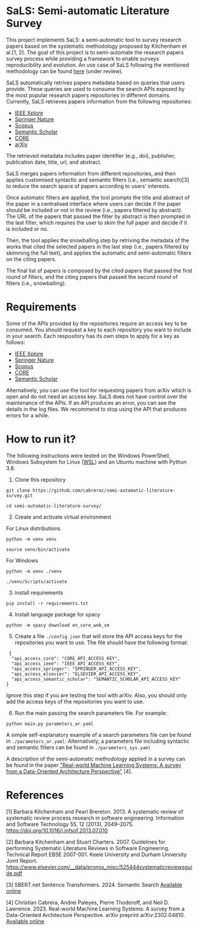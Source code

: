 # SaLS: Semi-automatic Literature Survey

This project implements SaLS: a semi-automatic tool to survey research papers based on the systematic methodology proposed by Kitchenham et al.[1, 2]. The goal of this project is to semi-automate the research papers survey process while providing a framework to enable surveys reproducibility and evolution. An use case of SaLS following the mentioned methodology can be found [here](https://arxiv.org/abs/2302.04810) (under review).

SaLS automatically retrives papers metadata based on queries that users provide. These queries are used to consume the search APIs exposed by the most popular research papers repositories in different domains. Currently, SaLS retrieves papers information from the following repositories:

- [IEEE Xplore](https://ieeexplore.ieee.org/Xplore/home.jsp)
- [Springer Nature](https://www.springernature.com/gp)
- [Scopus](https://www.elsevier.com/en-gb/solutions/scopus)
- [Semantic Scholar](https://www.semanticscholar.org)
- [CORE](https://core.ac.uk)
- [arXiv](https://arxiv.org)

The retrieved metadata includes paper identifier (e.g., doi), publisher, publication date, title, url, and abstract.

SaLS merges papers information from different repositories, and then applies customised syntactic and semantic filters (i.e., semantic search)[3] to reduce the search space of papers according to users' interests.

Once automatic filters are applied, the tool prompts the title and abstract of the paper in a centralised interface where users can decide if the paper should be included or not in the review (i.e., papers filtered by abstract). The URL of the papers that passed the filter by abstract is then prompted in the last filter, which requires the user to skim the full paper and decide if it is included or no.

Then, the tool applies the snowballing step by retriving the metadata of the works that cited the selected papers in the last step (i.e., papers filtered by skimming the full text), and applies the automatic and semi-automatic filters on the citing papers. 

The final list of papers is composed by the cited papers that passed the first round of filters, and the citing papers that passed the second round of filters (i.e., snowballing).

# Requirements

Some of the APIs provided by the repositories require an access key to be consumed. You should request a key to each repository you want to include in your search. Each respository has its own steps to apply for a key as follows:

- [IEEE Xplore](https://developer.ieee.org/getting_started)
- [Springer Nature](https://dev.springernature.com/docs)
- [Scopus](https://dev.elsevier.com/)
- [CORE](https://core.ac.uk/services/api)
- [Semantic Scholar](https://www.semanticscholar.org/product/api/tutorial)

Alternatively, you can use the tool for requesting papers from arXiv which is open and do not need an access key. SaLS does not have control over the maintenance of the APIs. If an API produces an error, you can see the details in the log files. We recommend to stop using the API that produces errors for a while. 

# How to run it?

The following instructions were tested on the Windows PowerShell, Windows Subsystem for Linux ([WSL](https://docs.microsoft.com/en-us/windows/wsl/install)) and an Ubuntu machine with Python 3.8.

1. Clone this repository

```
git clone https://github.com/cabrerac/semi-automatic-literature-survey.git
```
```
cd semi-automatic-literature-survey/
```

2. Create and activate virtual environment 

For Linux distributions
```
python -m venv venv
```
```
source venv/bin/activate
```

For Windows
```
python -m venv ./venv
```
```
./venv/Scripts/activate
```

3. Install requirements

```
pip install -r requirements.txt
```

4. Install language package for spacy

```
python -m spacy download en_core_web_sm
```

5. Create a file `./config.json` that will store the API access keys for the repositories you want to use. The file should have the following format:

```
 {
  "api_access_core": "CORE_API_ACCESS_KEY",
  "api_access_ieee": "IEEE_API_ACCESS_KEY",
  "api_access_springer": "SPRINGER_API_ACCESS_KEY",
  "api_access_elsevier": "ELSEVIER_API_ACCESS_KEY",
  "api_access_semantic_scholar": "SEMANTIC_SCHOLAR_API_ACCESS_KEY"
}
```
Ignore this step if you are testing the tool with arXiv. Also, you should only add the access keys of the repositories you want to use.

6. Run the main passing the search parameters file. For example:

```
python main.py parameters_ar.yaml
```

A simple self-explanatory example of a search parameters file can be found in `./parameters_ar.yaml`. Alternatively, a parameters file including syntactic and semantic filters can be found in `./parameters_sys.yaml`

A description of the semi-automatic methodology applied in a survey can be found in the paper ["Real-world Machine Learning Systems: A survey from a Data-Oriented Architecture Perspective"](https://arxiv.org/abs/2302.04810) [4].

# References

[1] Barbara Kitchenham and Pearl Brereton. 2013. A systematic review of systematic review process research in software engineering. Information and Software Technology 55, 12 (2013), 2049–2075. https://doi.org/10.1016/j.infsof.2013.07.010

[2] Barbara Kitchenham and Stuart Charters. 2007. Guidelines for performing Systematic Literature Reviews in Software Engineering. Technical Report EBSE 2007-001. Keele University and Durham University Joint Report. https://www.elsevier.com/__data/promis_misc/525444systematicreviewsguide.pdf

[3] SBERT.net Sentence Transformers. 2024. Semantic Search [Available online](https://www.sbert.net/examples/applications/semantic-search/README.html)

[4] Christian Cabrera, Andrei Paleyes, Pierre Thodoroff, and Neil D. Lawrence. 2023. Real-world Machine Learning Systems: A survey from a Data-Oriented Architecture Perspective. arXiv preprint arXiv:2302.04810. [Available online](https://arxiv.org/abs/2302.04810)
